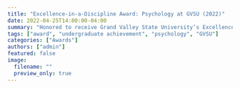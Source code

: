 ```yaml
---
title: "Excellence-in-a-Discipline Award: Psychology at GVSU (2022)"
date: 2022-04-25T14:00:00-04:00
summary: "Honored to receive Grand Valley State University’s Excellence-in-a-Discipline Award, recognizing top undergraduate achievement in psychology."
tags: ["award", "undergraduate achievement", "psychology", "GVSU"]
categories: ["Awards"]
authors: ["admin"]
featured: false
image:
  filename: ""
  preview_only: true
---
```


